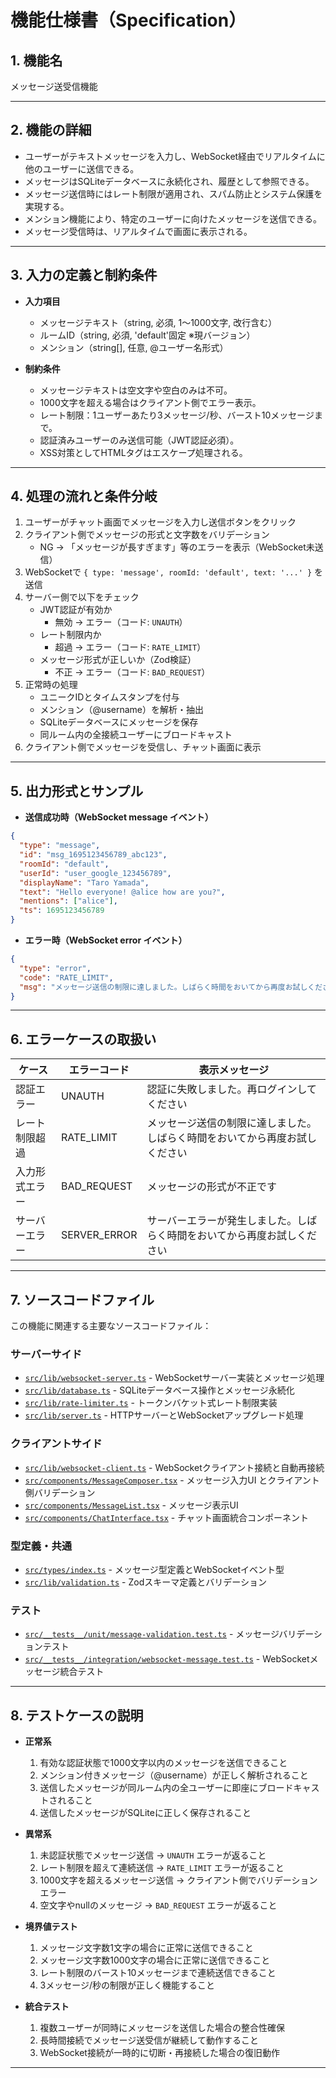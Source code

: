 # 機能仕様書（Specification）

## 1. 機能名
メッセージ送受信機能

---

## 2. 機能の詳細
- ユーザーがテキストメッセージを入力し、WebSocket経由でリアルタイムに他のユーザーに送信できる。
- メッセージはSQLiteデータベースに永続化され、履歴として参照できる。
- メッセージ送信時にはレート制限が適用され、スパム防止とシステム保護を実現する。
- メンション機能により、特定のユーザーに向けたメッセージを送信できる。
- メッセージ受信時は、リアルタイムで画面に表示される。

---

## 3. 入力の定義と制約条件
- **入力項目**
  - メッセージテキスト（string, 必須, 1〜1000文字, 改行含む）
  - ルームID（string, 必須, 'default'固定 ※現バージョン）
  - メンション（string[], 任意, @ユーザー名形式）

- **制約条件**
  - メッセージテキストは空文字や空白のみは不可。
  - 1000文字を超える場合はクライアント側でエラー表示。
  - レート制限：1ユーザーあたり3メッセージ/秒、バースト10メッセージまで。
  - 認証済みユーザーのみ送信可能（JWT認証必須）。
  - XSS対策としてHTMLタグはエスケープ処理される。

---

## 4. 処理の流れと条件分岐
1. ユーザーがチャット画面でメッセージを入力し送信ボタンをクリック
2. クライアント側でメッセージの形式と文字数をバリデーション
   - NG → 「メッセージが長すぎます」等のエラーを表示（WebSocket未送信）
3. WebSocketで `{ type: 'message', roomId: 'default', text: '...' }` を送信
4. サーバー側で以下をチェック
   - JWT認証が有効か
     - 無効 → エラー（コード: `UNAUTH`）
   - レート制限内か
     - 超過 → エラー（コード: `RATE_LIMIT`）
   - メッセージ形式が正しいか（Zod検証）
     - 不正 → エラー（コード: `BAD_REQUEST`）
5. 正常時の処理
   - ユニークIDとタイムスタンプを付与
   - メンション（@username）を解析・抽出
   - SQLiteデータベースにメッセージを保存
   - 同ルーム内の全接続ユーザーにブロードキャスト
6. クライアント側でメッセージを受信し、チャット画面に表示

---

## 5. 出力形式とサンプル
- **送信成功時（WebSocket message イベント）**
```json
{
  "type": "message",
  "id": "msg_1695123456789_abc123",
  "roomId": "default",
  "userId": "user_google_123456789",
  "displayName": "Taro Yamada",
  "text": "Hello everyone! @alice how are you?",
  "mentions": ["alice"],
  "ts": 1695123456789
}
```

- **エラー時（WebSocket error イベント）**
```json
{
  "type": "error",
  "code": "RATE_LIMIT",
  "msg": "メッセージ送信の制限に達しました。しばらく時間をおいてから再度お試しください。"
}
```

---

## 6. エラーケースの取扱い
| ケース | エラーコード | 表示メッセージ |
|--------|-------------|----------------|
| 認証エラー | UNAUTH | 認証に失敗しました。再ログインしてください |
| レート制限超過 | RATE_LIMIT | メッセージ送信の制限に達しました。しばらく時間をおいてから再度お試しください |
| 入力形式エラー | BAD_REQUEST | メッセージの形式が不正です |
| サーバーエラー | SERVER_ERROR | サーバーエラーが発生しました。しばらく時間をおいてから再度お試しください |

---

## 7. ソースコードファイル

この機能に関連する主要なソースコードファイル：

### サーバーサイド
- [`src/lib/websocket-server.ts`](../../src/lib/websocket-server.ts) - WebSocketサーバー実装とメッセージ処理
- [`src/lib/database.ts`](../../src/lib/database.ts) - SQLiteデータベース操作とメッセージ永続化
- [`src/lib/rate-limiter.ts`](../../src/lib/rate-limiter.ts) - トークンバケット式レート制限実装
- [`src/lib/server.ts`](../../src/lib/server.ts) - HTTPサーバーとWebSocketアップグレード処理

### クライアントサイド
- [`src/lib/websocket-client.ts`](../../src/lib/websocket-client.ts) - WebSocketクライアント接続と自動再接続
- [`src/components/MessageComposer.tsx`](../../src/components/MessageComposer.tsx) - メッセージ入力UI とクライアント側バリデーション
- [`src/components/MessageList.tsx`](../../src/components/MessageList.tsx) - メッセージ表示UI
- [`src/components/ChatInterface.tsx`](../../src/components/ChatInterface.tsx) - チャット画面統合コンポーネント

### 型定義・共通
- [`src/types/index.ts`](../../src/types/index.ts) - メッセージ型定義とWebSocketイベント型
- [`src/lib/validation.ts`](../../src/lib/validation.ts) - Zodスキーマ定義とバリデーション

### テスト
- [`src/__tests__/unit/message-validation.test.ts`](../../src/__tests__/unit/message-validation.test.ts) - メッセージバリデーションテスト
- [`src/__tests__/integration/websocket-message.test.ts`](../../src/__tests__/integration/websocket-message.test.ts) - WebSocketメッセージ統合テスト

---

## 8. テストケースの説明
- **正常系**
  1. 有効な認証状態で1000文字以内のメッセージを送信できること
  2. メンション付きメッセージ（@username）が正しく解析されること
  3. 送信したメッセージが同ルーム内の全ユーザーに即座にブロードキャストされること
  4. 送信したメッセージがSQLiteに正しく保存されること

- **異常系**
  1. 未認証状態でメッセージ送信 → `UNAUTH` エラーが返ること
  2. レート制限を超えて連続送信 → `RATE_LIMIT` エラーが返ること
  3. 1000文字を超えるメッセージ送信 → クライアント側でバリデーションエラー
  4. 空文字やnullのメッセージ → `BAD_REQUEST` エラーが返ること

- **境界値テスト**
  1. メッセージ文字数1文字の場合に正常に送信できること
  2. メッセージ文字数1000文字の場合に正常に送信できること
  3. レート制限のバースト10メッセージまで連続送信できること
  4. 3メッセージ/秒の制限が正しく機能すること

- **統合テスト**
  1. 複数ユーザーが同時にメッセージを送信した場合の整合性確保
  2. 長時間接続でメッセージ送受信が継続して動作すること
  3. WebSocket接続が一時的に切断・再接続した場合の復旧動作

---